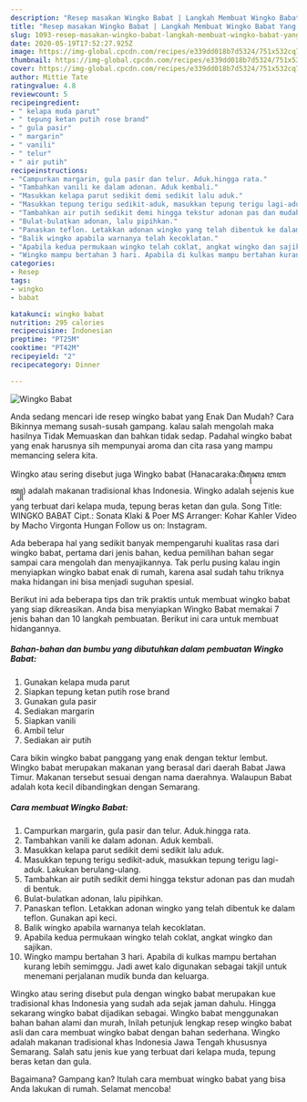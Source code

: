 ```yaml
---
description: "Resep masakan Wingko Babat | Langkah Membuat Wingko Babat Yang Sedap"
title: "Resep masakan Wingko Babat | Langkah Membuat Wingko Babat Yang Sedap"
slug: 1093-resep-masakan-wingko-babat-langkah-membuat-wingko-babat-yang-sedap
date: 2020-05-19T17:52:27.925Z
image: https://img-global.cpcdn.com/recipes/e339dd018b7d5324/751x532cq70/wingko-babat-foto-resep-utama.jpg
thumbnail: https://img-global.cpcdn.com/recipes/e339dd018b7d5324/751x532cq70/wingko-babat-foto-resep-utama.jpg
cover: https://img-global.cpcdn.com/recipes/e339dd018b7d5324/751x532cq70/wingko-babat-foto-resep-utama.jpg
author: Mittie Tate
ratingvalue: 4.8
reviewcount: 5
recipeingredient:
- " kelapa muda parut"
- " tepung ketan putih rose brand"
- " gula pasir"
- " margarin"
- " vanili"
- " telur"
- " air putih"
recipeinstructions:
- "Campurkan margarin, gula pasir dan telur. Aduk.hingga rata."
- "Tambahkan vanili ke dalam adonan. Aduk kembali."
- "Masukkan kelapa parut sedikit demi sedikit lalu aduk."
- "Masukkan tepung terigu sedikit-aduk, masukkan tepung terigu lagi-aduk. Lakukan berulang-ulang."
- "Tambahkan air putih sedikit demi hingga tekstur adonan pas dan mudah di bentuk."
- "Bulat-bulatkan adonan, lalu pipihkan."
- "Panaskan teflon. Letakkan adonan wingko yang telah dibentuk ke dalam teflon. Gunakan api keci."
- "Balik wingko apabila warnanya telah kecoklatan."
- "Apabila kedua permukaan wingko telah coklat, angkat wingko dan sajikan."
- "Wingko mampu bertahan 3 hari. Apabila di kulkas mampu bertahan kurang lebih semimggu. Jadi awet kalo digunakan sebagai takjil untuk menemani perjalanan mudik bunda dan keluarga."
categories:
- Resep
tags:
- wingko
- babat

katakunci: wingko babat 
nutrition: 295 calories
recipecuisine: Indonesian
preptime: "PT25M"
cooktime: "PT42M"
recipeyield: "2"
recipecategory: Dinner

---
```



![Wingko Babat](https://img-global.cpcdn.com/recipes/e339dd018b7d5324/751x532cq70/wingko-babat-foto-resep-utama.jpg)

Anda sedang mencari ide resep wingko babat yang Enak Dan Mudah? Cara Bikinnya memang susah-susah gampang. kalau salah mengolah maka hasilnya Tidak Memuaskan dan bahkan tidak sedap. Padahal wingko babat yang enak harusnya sih mempunyai aroma dan cita rasa yang mampu memancing selera kita.

Wingko atau sering disebut juga Wingko babat (Hanacaraka:ꦮꦶꦁꦏꦺꦴ ꦧꦧꦠ꧀) adalah makanan tradisional khas Indonesia. Wingko adalah sejenis kue yang terbuat dari kelapa muda, tepung beras ketan dan gula. Song Title: WINGKO BABAT Cipt.: Sonata Klaki &amp; Poer MS Arranger: Kohar Kahler Video by Macho Virgonta Hungan Follow us on: Instagram.

Ada beberapa hal yang sedikit banyak mempengaruhi kualitas rasa dari wingko babat, pertama dari jenis bahan, kedua pemilihan bahan segar sampai cara mengolah dan menyajikannya. Tak perlu pusing kalau ingin menyiapkan wingko babat enak di rumah, karena asal sudah tahu triknya maka hidangan ini bisa menjadi suguhan spesial.


Berikut ini ada beberapa tips dan trik praktis untuk membuat wingko babat yang siap dikreasikan. Anda bisa menyiapkan Wingko Babat memakai 7 jenis bahan dan 10 langkah pembuatan. Berikut ini cara untuk membuat hidangannya.

<!--inarticleads1-->

##### Bahan-bahan dan bumbu yang dibutuhkan dalam pembuatan Wingko Babat:

1. Gunakan  kelapa muda parut
1. Siapkan  tepung ketan putih rose brand
1. Gunakan  gula pasir
1. Sediakan  margarin
1. Siapkan  vanili
1. Ambil  telur
1. Sediakan  air putih


Cara bikin wingko babat panggang yang enak dengan tektur lembut. Wingko babat merupakan makanan yang berasal dari daerah Babat Jawa Timur. Makanan tersebut sesuai dengan nama daerahnya. Walaupun Babat adalah kota kecil dibandingkan dengan Semarang. 

<!--inarticleads2-->

##### Cara membuat Wingko Babat:

1. Campurkan margarin, gula pasir dan telur. Aduk.hingga rata.
1. Tambahkan vanili ke dalam adonan. Aduk kembali.
1. Masukkan kelapa parut sedikit demi sedikit lalu aduk.
1. Masukkan tepung terigu sedikit-aduk, masukkan tepung terigu lagi-aduk. Lakukan berulang-ulang.
1. Tambahkan air putih sedikit demi hingga tekstur adonan pas dan mudah di bentuk.
1. Bulat-bulatkan adonan, lalu pipihkan.
1. Panaskan teflon. Letakkan adonan wingko yang telah dibentuk ke dalam teflon. Gunakan api keci.
1. Balik wingko apabila warnanya telah kecoklatan.
1. Apabila kedua permukaan wingko telah coklat, angkat wingko dan sajikan.
1. Wingko mampu bertahan 3 hari. Apabila di kulkas mampu bertahan kurang lebih semimggu. Jadi awet kalo digunakan sebagai takjil untuk menemani perjalanan mudik bunda dan keluarga.


Wingko atau sering disebut pula dengan wingko babat merupakan kue tradisional khas Indonesia yang sudah ada sejak jaman dahulu. Hingga sekarang wingko babat dijadikan sebagai. Wingko babat menggunakan bahan bahan alami dan murah, Inilah petunjuk lengkap resep wingko babat asli dan cara membuat wingko babat dengan bahan sederhana. Wingko adalah makanan tradisional khas Indonesia Jawa Tengah khususnya Semarang. Salah satu jenis kue yang terbuat dari kelapa muda, tepung beras ketan dan gula. 

Bagaimana? Gampang kan? Itulah cara membuat wingko babat yang bisa Anda lakukan di rumah. Selamat mencoba!
